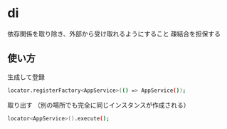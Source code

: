 # di
依存関係を取り除き、外部から受け取れるようにすること
疎結合を担保する

## 使い方

生成して登録
```sh
locator.registerFactory<AppService>(() => AppService());
```

取り出す （別の場所でも完全に同じインスタンスが作成される）
```sh
locator<AppService>().execute();
```

